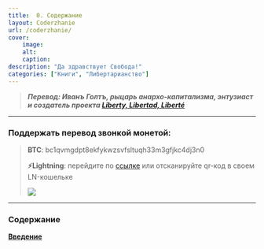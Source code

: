 ```yaml
---
title:  0. Содержание
layout: Coderzhanie
url: /coderzhanie/
cover:
    image: 
    alt: 
    caption: 
description: "Да здравствует Свобода!"
categories: ["Книги", "Либертарианство"]
---
```


> ***Перевод: Иванъ Голтъ, рыцарь анархо-капитализма, энтузиаст и создатель проекта [Liberty, Libertad, Liberté](https://t.me/rand_philosophy)***

-----

### <h3>Поддержать перевод звонкой монетой:</h3>
>
> **BTC**: bc1qvmgdpt8ekfykwzsvfsltuqh33m3gfjkc4dj3n0
>
> **⚡️Lightning**: перейдите по [ссылке](https://getalby.com/p/grgrm)
или отсканируйте qr-код в своем LN-кошельке
>
>![](/img/donat/bitpay-ln/222.png "")

-----

### <h3>Содержание</h3>

**[Введение](/1-vvedenie/)**